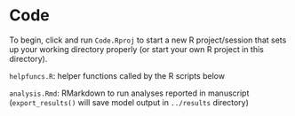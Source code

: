 # Code

To begin, click and run `Code.Rproj` to start a new R project/session that sets up your working directory properly (or start your own R project in this directory). 

`helpfuncs.R`: helper functions called by the R scripts below

`analysis.Rmd`: RMarkdown to run analyses reported in manuscript (`export_results()` will save model output in `../results` directory)
